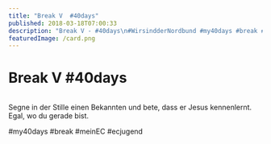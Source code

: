 ```yaml
---
title: "Break V  #40days"
published: 2018-03-18T07:00:33
description: "Break V - #40days\n#WirsindderNordbund #my40days #break #meinEC #ecjugend"
featuredImage: /card.png
---
```


# Break V  #40days

<img loading="lazy" src="/old/40DAYS_03-18_WITH-break5.jpg" alt>

Segne in der Stille einen Bekannten und bete, dass er Jesus kennenlernt. Egal, wo du gerade bist.

#my40days #break #meinEC #ecjugend